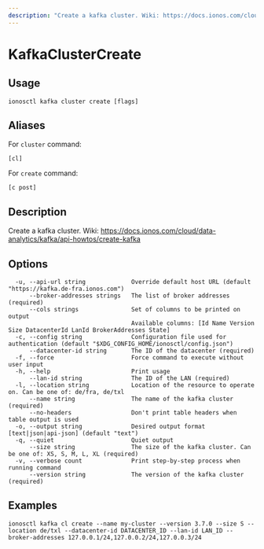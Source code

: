 ```yaml
---
description: "Create a kafka cluster. Wiki: https://docs.ionos.com/cloud/data-analytics/kafka/api-howtos/create-kafka"
---
```


# KafkaClusterCreate

## Usage

```text
ionosctl kafka cluster create [flags]
```

## Aliases

For `cluster` command:

```text
[cl]
```

For `create` command:

```text
[c post]
```

## Description

Create a kafka cluster. Wiki: https://docs.ionos.com/cloud/data-analytics/kafka/api-howtos/create-kafka

## Options

```text
  -u, --api-url string             Override default host URL (default "https://kafka.de-fra.ionos.com")
      --broker-addresses strings   The list of broker addresses (required)
      --cols strings               Set of columns to be printed on output 
                                   Available columns: [Id Name Version Size DatacenterId LanId BrokerAddresses State]
  -c, --config string              Configuration file used for authentication (default "$XDG_CONFIG_HOME/ionosctl/config.json")
      --datacenter-id string       The ID of the datacenter (required)
  -f, --force                      Force command to execute without user input
  -h, --help                       Print usage
      --lan-id string              The ID of the LAN (required)
  -l, --location string            Location of the resource to operate on. Can be one of: de/fra, de/txl
      --name string                The name of the kafka cluster (required)
      --no-headers                 Don't print table headers when table output is used
  -o, --output string              Desired output format [text|json|api-json] (default "text")
  -q, --quiet                      Quiet output
      --size string                The size of the kafka cluster. Can be one of: XS, S, M, L, XL (required)
  -v, --verbose count              Print step-by-step process when running command
      --version string             The version of the kafka cluster (required)
```

## Examples

```text
ionosctl kafka cl create --name my-cluster --version 3.7.0 --size S --location de/txl --datacenter-id DATACENTER_ID --lan-id LAN_ID --broker-addresses 127.0.0.1/24,127.0.0.2/24,127.0.0.3/24
```

